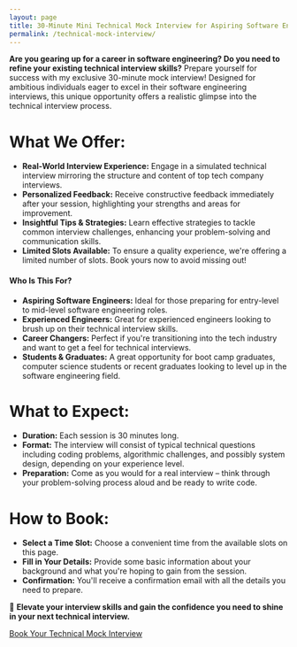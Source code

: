 ```yaml
---
layout: page
title: 30-Minute Mini Technical Mock Interview for Aspiring Software Engineers
permalink: /technical-mock-interview/
---
```


**Are you gearing up for a career in software engineering? Do you need to refine your existing technical interview skills?** Prepare yourself for success with my exclusive 30-minute mock interview! Designed for ambitious individuals eager to excel in their software engineering interviews, this unique opportunity offers a realistic glimpse into the technical interview process.

# What We Offer:

- **Real-World Interview Experience:** Engage in a simulated technical interview mirroring the structure and content of top tech company interviews.
- **Personalized Feedback:** Receive constructive feedback immediately after your session, highlighting your strengths and areas for improvement.
- **Insightful Tips & Strategies:** Learn effective strategies to tackle common interview challenges, enhancing your problem-solving and communication skills.
- **Limited Slots Available:** To ensure a quality experience, we're offering a limited number of slots. Book yours now to avoid missing out!

#### **Who Is This For?**

- **Aspiring Software Engineers:** Ideal for those preparing for entry-level to mid-level software engineering roles.
- **Experienced Engineers:** Great for experienced engineers looking to brush up on their technical interview skills.
- **Career Changers:** Perfect if you're transitioning into the tech industry and want to get a feel for technical interviews.
- **Students & Graduates:** A great opportunity for boot camp graduates, computer science students or recent graduates looking to level up in the software engineering field.

# **What to Expect:**

- **Duration:** Each session is 30 minutes long.
- **Format:** The interview will consist of typical technical questions including coding problems, algorithmic challenges, and possibly system design, depending on your experience level.
- **Preparation:** Come as you would for a real interview – think through your problem-solving process aloud and be ready to write code.

# **How to Book:**

- **Select a Time Slot:** Choose a convenient time from the available slots on this page.
- **Fill in Your Details:** Provide some basic information about your background and what you're hoping to gain from the session.
- **Confirmation:** You'll receive a confirmation email with all the details you need to prepare.

🌟 **Elevate your interview skills and gain the confidence you need to shine in your next technical interview.**

<a href="/calendly-technical-mock-interview/" class="btn btn-primary" style="width: 100%">Book Your Technical Mock Interview</a>
